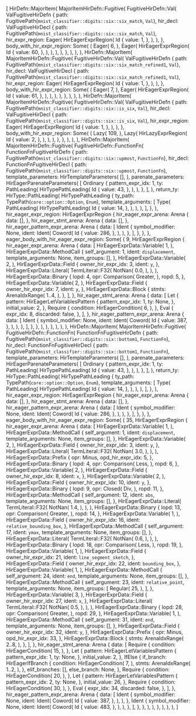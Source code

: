 [
    HirDefn::MajorItem(
        MajorItemHirDefn::Fugitive(
            FugitiveHirDefn::Val(
                ValFugitiveHirDefn {
                    path: FugitivePath(`mnist_classifier::digits::six::six_match`, `Val`),
                    hir_decl: ValFugitiveHirDecl {
                        path: FugitivePath(`mnist_classifier::digits::six::six_match`, `Val`),
                        hir_expr_region: Eager(
                            HirEagerExprRegion(
                                Id {
                                    value: 1,
                                },
                            ),
                        ),
                    },
                    body_with_hir_expr_region: Some(
                        (
                            Eager(
                                6,
                            ),
                            Eager(
                                HirEagerExprRegion(
                                    Id {
                                        value: 60,
                                    },
                                ),
                            ),
                        ),
                    ),
                },
            ),
        ),
    ),
    HirDefn::MajorItem(
        MajorItemHirDefn::Fugitive(
            FugitiveHirDefn::Val(
                ValFugitiveHirDefn {
                    path: FugitivePath(`mnist_classifier::digits::six::six_match_refined1`, `Val`),
                    hir_decl: ValFugitiveHirDecl {
                        path: FugitivePath(`mnist_classifier::digits::six::six_match_refined1`, `Val`),
                        hir_expr_region: Eager(
                            HirEagerExprRegion(
                                Id {
                                    value: 1,
                                },
                            ),
                        ),
                    },
                    body_with_hir_expr_region: Some(
                        (
                            Eager(
                                7,
                            ),
                            Eager(
                                HirEagerExprRegion(
                                    Id {
                                        value: 61,
                                    },
                                ),
                            ),
                        ),
                    ),
                },
            ),
        ),
    ),
    HirDefn::MajorItem(
        MajorItemHirDefn::Fugitive(
            FugitiveHirDefn::Val(
                ValFugitiveHirDefn {
                    path: FugitivePath(`mnist_classifier::digits::six::is_six`, `Val`),
                    hir_decl: ValFugitiveHirDecl {
                        path: FugitivePath(`mnist_classifier::digits::six::is_six`, `Val`),
                        hir_expr_region: Eager(
                            HirEagerExprRegion(
                                Id {
                                    value: 1,
                                },
                            ),
                        ),
                    },
                    body_with_hir_expr_region: Some(
                        (
                            Lazy(
                                109,
                            ),
                            Lazy(
                                HirLazyExprRegion(
                                    Id {
                                        value: 2,
                                    },
                                ),
                            ),
                        ),
                    ),
                },
            ),
        ),
    ),
    HirDefn::MajorItem(
        MajorItemHirDefn::Fugitive(
            FugitiveHirDefn::FunctionFn(
                FunctionFnFugitiveHirDefn {
                    path: FugitivePath(`mnist_classifier::digits::six::upmost`, `FunctionFn`),
                    hir_decl: FunctionFnFugitiveHirDecl {
                        path: FugitivePath(`mnist_classifier::digits::six::upmost`, `FunctionFn`),
                        template_parameters: HirTemplateParameters(
                            [],
                        ),
                        parenate_parameters: HirEagerParenateParameters(
                            [
                                Ordinary {
                                    pattern_expr_idx: 1,
                                    ty: PathLeading(
                                        HirTypePathLeading(
                                            Id {
                                                value: 43,
                                            },
                                        ),
                                    ),
                                },
                            ],
                        ),
                        return_ty: HirType::PathLeading(
                            HirTypePathLeading {
                                ty_path: TypePath(`core::option::Option`, `Enum`),
                                template_arguments: [
                                    Type(
                                        PathLeading(
                                            HirTypePathLeading(
                                                Id {
                                                    value: 14,
                                                },
                                            ),
                                        ),
                                    ),
                                ],
                            },
                        ),
                        hir_eager_expr_region: HirEagerExprRegion {
                            hir_eager_expr_arena: Arena {
                                data: [],
                            },
                            hir_eager_stmt_arena: Arena {
                                data: [],
                            },
                            hir_eager_pattern_expr_arena: Arena {
                                data: [
                                    Ident {
                                        symbol_modifier: None,
                                        ident: Ident(
                                            Coword(
                                                Id {
                                                    value: 286,
                                                },
                                            ),
                                        ),
                                    },
                                ],
                            },
                        },
                    },
                    eager_body_with_hir_eager_expr_region: Some(
                        (
                            9,
                            HirEagerExprRegion {
                                hir_eager_expr_arena: Arena {
                                    data: [
                                        HirEagerExprData::Variable(
                                            1,
                                        ),
                                        HirEagerExprData::MethodCall {
                                            self_argument: 1,
                                            ident: `displacement`,
                                            template_arguments: None,
                                            item_groups: [],
                                        },
                                        HirEagerExprData::Variable(
                                            2,
                                        ),
                                        HirEagerExprData::Field {
                                            owner_hir_expr_idx: 3,
                                            ident: `y`,
                                        },
                                        HirEagerExprData::Literal(
                                            TermLiteral::F32(
                                                NotNan(
                                                    0.0,
                                                ),
                                            ),
                                        ),
                                        HirEagerExprData::Binary {
                                            lopd: 4,
                                            opr: Comparison(
                                                Greater,
                                            ),
                                            ropd: 5,
                                        },
                                        HirEagerExprData::Variable(
                                            2,
                                        ),
                                        HirEagerExprData::Field {
                                            owner_hir_expr_idx: 7,
                                            ident: `y`,
                                        },
                                        HirEagerExprData::Block {
                                            stmts: ArenaIdxRange(
                                                1..4,
                                            ),
                                        },
                                    ],
                                },
                                hir_eager_stmt_arena: Arena {
                                    data: [
                                        Let {
                                            pattern: HirEagerLetVariablesPattern {
                                                pattern_expr_idx: 1,
                                                ty: None,
                                            },
                                            initial_value: 2,
                                        },
                                        Require {
                                            condition: HirEagerCondition(
                                                6,
                                            ),
                                        },
                                        Eval {
                                            expr_idx: 8,
                                            discarded: false,
                                        },
                                    ],
                                },
                                hir_eager_pattern_expr_arena: Arena {
                                    data: [
                                        Ident {
                                            symbol_modifier: None,
                                            ident: Ident(
                                                Coword(
                                                    Id {
                                                        value: 387,
                                                    },
                                                ),
                                            ),
                                        },
                                    ],
                                },
                            },
                        ),
                    ),
                },
            ),
        ),
    ),
    HirDefn::MajorItem(
        MajorItemHirDefn::Fugitive(
            FugitiveHirDefn::FunctionFn(
                FunctionFnFugitiveHirDefn {
                    path: FugitivePath(`mnist_classifier::digits::six::bottom1`, `FunctionFn`),
                    hir_decl: FunctionFnFugitiveHirDecl {
                        path: FugitivePath(`mnist_classifier::digits::six::bottom1`, `FunctionFn`),
                        template_parameters: HirTemplateParameters(
                            [],
                        ),
                        parenate_parameters: HirEagerParenateParameters(
                            [
                                Ordinary {
                                    pattern_expr_idx: 1,
                                    ty: PathLeading(
                                        HirTypePathLeading(
                                            Id {
                                                value: 43,
                                            },
                                        ),
                                    ),
                                },
                            ],
                        ),
                        return_ty: HirType::PathLeading(
                            HirTypePathLeading {
                                ty_path: TypePath(`core::option::Option`, `Enum`),
                                template_arguments: [
                                    Type(
                                        PathLeading(
                                            HirTypePathLeading(
                                                Id {
                                                    value: 14,
                                                },
                                            ),
                                        ),
                                    ),
                                ],
                            },
                        ),
                        hir_eager_expr_region: HirEagerExprRegion {
                            hir_eager_expr_arena: Arena {
                                data: [],
                            },
                            hir_eager_stmt_arena: Arena {
                                data: [],
                            },
                            hir_eager_pattern_expr_arena: Arena {
                                data: [
                                    Ident {
                                        symbol_modifier: None,
                                        ident: Ident(
                                            Coword(
                                                Id {
                                                    value: 286,
                                                },
                                            ),
                                        ),
                                    },
                                ],
                            },
                        },
                    },
                    eager_body_with_hir_eager_expr_region: Some(
                        (
                            35,
                            HirEagerExprRegion {
                                hir_eager_expr_arena: Arena {
                                    data: [
                                        HirEagerExprData::Variable(
                                            1,
                                        ),
                                        HirEagerExprData::MethodCall {
                                            self_argument: 1,
                                            ident: `displacement`,
                                            template_arguments: None,
                                            item_groups: [],
                                        },
                                        HirEagerExprData::Variable(
                                            2,
                                        ),
                                        HirEagerExprData::Field {
                                            owner_hir_expr_idx: 3,
                                            ident: `y`,
                                        },
                                        HirEagerExprData::Literal(
                                            TermLiteral::F32(
                                                NotNan(
                                                    3.0,
                                                ),
                                            ),
                                        ),
                                        HirEagerExprData::Prefix {
                                            opr: Minus,
                                            opd_hir_expr_idx: 5,
                                        },
                                        HirEagerExprData::Binary {
                                            lopd: 4,
                                            opr: Comparison(
                                                Less,
                                            ),
                                            ropd: 6,
                                        },
                                        HirEagerExprData::Variable(
                                            2,
                                        ),
                                        HirEagerExprData::Field {
                                            owner_hir_expr_idx: 8,
                                            ident: `x`,
                                        },
                                        HirEagerExprData::Variable(
                                            2,
                                        ),
                                        HirEagerExprData::Field {
                                            owner_hir_expr_idx: 10,
                                            ident: `y`,
                                        },
                                        HirEagerExprData::Binary {
                                            lopd: 9,
                                            opr: Closed(
                                                Div,
                                            ),
                                            ropd: 11,
                                        },
                                        HirEagerExprData::MethodCall {
                                            self_argument: 12,
                                            ident: `abs`,
                                            template_arguments: None,
                                            item_groups: [],
                                        },
                                        HirEagerExprData::Literal(
                                            TermLiteral::F32(
                                                NotNan(
                                                    1.4,
                                                ),
                                            ),
                                        ),
                                        HirEagerExprData::Binary {
                                            lopd: 13,
                                            opr: Comparison(
                                                Greater,
                                            ),
                                            ropd: 14,
                                        },
                                        HirEagerExprData::Variable(
                                            1,
                                        ),
                                        HirEagerExprData::Field {
                                            owner_hir_expr_idx: 16,
                                            ident: `relative_bounding_box`,
                                        },
                                        HirEagerExprData::MethodCall {
                                            self_argument: 17,
                                            ident: `ymax`,
                                            template_arguments: None,
                                            item_groups: [],
                                        },
                                        HirEagerExprData::Literal(
                                            TermLiteral::F32(
                                                NotNan(
                                                    0.6,
                                                ),
                                            ),
                                        ),
                                        HirEagerExprData::Binary {
                                            lopd: 18,
                                            opr: Comparison(
                                                Less,
                                            ),
                                            ropd: 19,
                                        },
                                        HirEagerExprData::Variable(
                                            1,
                                        ),
                                        HirEagerExprData::Field {
                                            owner_hir_expr_idx: 21,
                                            ident: `line_segment_sketch`,
                                        },
                                        HirEagerExprData::Field {
                                            owner_hir_expr_idx: 22,
                                            ident: `bounding_box`,
                                        },
                                        HirEagerExprData::Variable(
                                            1,
                                        ),
                                        HirEagerExprData::MethodCall {
                                            self_argument: 24,
                                            ident: `end`,
                                            template_arguments: None,
                                            item_groups: [],
                                        },
                                        HirEagerExprData::MethodCall {
                                            self_argument: 23,
                                            ident: `relative_point`,
                                            template_arguments: None,
                                            item_groups: [
                                                Regular(
                                                    25,
                                                ),
                                            ],
                                        },
                                        HirEagerExprData::Variable(
                                            3,
                                        ),
                                        HirEagerExprData::Field {
                                            owner_hir_expr_idx: 27,
                                            ident: `x`,
                                        },
                                        HirEagerExprData::Literal(
                                            TermLiteral::F32(
                                                NotNan(
                                                    0.5,
                                                ),
                                            ),
                                        ),
                                        HirEagerExprData::Binary {
                                            lopd: 28,
                                            opr: Comparison(
                                                Greater,
                                            ),
                                            ropd: 29,
                                        },
                                        HirEagerExprData::Variable(
                                            1,
                                        ),
                                        HirEagerExprData::MethodCall {
                                            self_argument: 31,
                                            ident: `end`,
                                            template_arguments: None,
                                            item_groups: [],
                                        },
                                        HirEagerExprData::Field {
                                            owner_hir_expr_idx: 32,
                                            ident: `y`,
                                        },
                                        HirEagerExprData::Prefix {
                                            opr: Minus,
                                            opd_hir_expr_idx: 33,
                                        },
                                        HirEagerExprData::Block {
                                            stmts: ArenaIdxRange(
                                                2..8,
                                            ),
                                        },
                                    ],
                                },
                                hir_eager_stmt_arena: Arena {
                                    data: [
                                        Require {
                                            condition: HirEagerCondition(
                                                15,
                                            ),
                                        },
                                        Let {
                                            pattern: HirEagerLetVariablesPattern {
                                                pattern_expr_idx: 1,
                                                ty: None,
                                            },
                                            initial_value: 2,
                                        },
                                        IfElse {
                                            if_branch: HirEagerIfBranch {
                                                condition: HirEagerCondition(
                                                    7,
                                                ),
                                                stmts: ArenaIdxRange(
                                                    1..2,
                                                ),
                                            },
                                            elif_branches: [],
                                            else_branch: None,
                                        },
                                        Require {
                                            condition: HirEagerCondition(
                                                20,
                                            ),
                                        },
                                        Let {
                                            pattern: HirEagerLetVariablesPattern {
                                                pattern_expr_idx: 2,
                                                ty: None,
                                            },
                                            initial_value: 26,
                                        },
                                        Require {
                                            condition: HirEagerCondition(
                                                30,
                                            ),
                                        },
                                        Eval {
                                            expr_idx: 34,
                                            discarded: false,
                                        },
                                    ],
                                },
                                hir_eager_pattern_expr_arena: Arena {
                                    data: [
                                        Ident {
                                            symbol_modifier: None,
                                            ident: Ident(
                                                Coword(
                                                    Id {
                                                        value: 387,
                                                    },
                                                ),
                                            ),
                                        },
                                        Ident {
                                            symbol_modifier: None,
                                            ident: Ident(
                                                Coword(
                                                    Id {
                                                        value: 483,
                                                    },
                                                ),
                                            ),
                                        },
                                    ],
                                },
                            },
                        ),
                    ),
                },
            ),
        ),
    ),
]